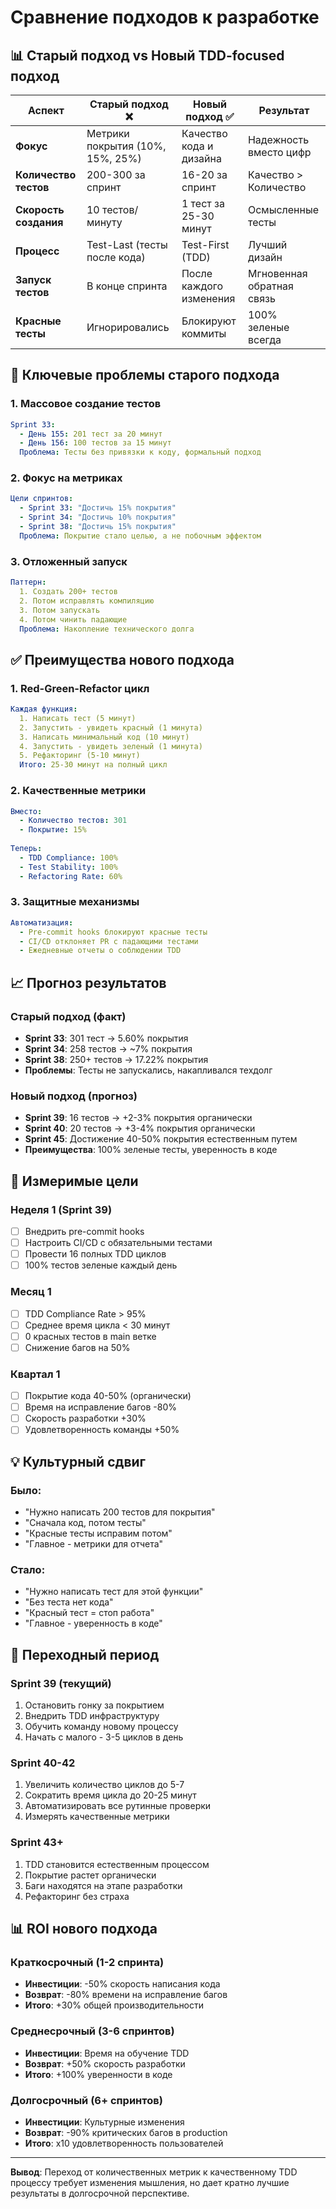 # Сравнение подходов к разработке

## 📊 Старый подход vs Новый TDD-focused подход

| Аспект | Старый подход ❌ | Новый подход ✅ | Результат |
|--------|----------------|----------------|-----------|
| **Фокус** | Метрики покрытия (10%, 15%, 25%) | Качество кода и дизайна | Надежность вместо цифр |
| **Количество тестов** | 200-300 за спринт | 16-20 за спринт | Качество > Количество |
| **Скорость создания** | 10 тестов/минуту | 1 тест за 25-30 минут | Осмысленные тесты |
| **Процесс** | Test-Last (тесты после кода) | Test-First (TDD) | Лучший дизайн |
| **Запуск тестов** | В конце спринта | После каждого изменения | Мгновенная обратная связь |
| **Красные тесты** | Игнорировались | Блокируют коммиты | 100% зеленые всегда |

## 🚨 Ключевые проблемы старого подхода

### 1. Массовое создание тестов
```yaml
Sprint 33:
  - День 155: 201 тест за 20 минут
  - День 156: 100 тестов за 15 минут
  Проблема: Тесты без привязки к коду, формальный подход
```

### 2. Фокус на метриках
```yaml
Цели спринтов:
  - Sprint 33: "Достичь 15% покрытия"
  - Sprint 34: "Достичь 10% покрытия"
  - Sprint 38: "Достичь 15% покрытия"
  Проблема: Покрытие стало целью, а не побочным эффектом
```

### 3. Отложенный запуск
```yaml
Паттерн:
  1. Создать 200+ тестов
  2. Потом исправлять компиляцию
  3. Потом запускать
  4. Потом чинить падающие
  Проблема: Накопление технического долга
```

## ✅ Преимущества нового подхода

### 1. Red-Green-Refactor цикл
```yaml
Каждая функция:
  1. Написать тест (5 минут)
  2. Запустить - увидеть красный (1 минута)
  3. Написать минимальный код (10 минут)
  4. Запустить - увидеть зеленый (1 минута)
  5. Рефакторинг (5-10 минут)
  Итого: 25-30 минут на полный цикл
```

### 2. Качественные метрики
```yaml
Вместо:
  - Количество тестов: 301
  - Покрытие: 15%
  
Теперь:
  - TDD Compliance: 100%
  - Test Stability: 100%
  - Refactoring Rate: 60%
```

### 3. Защитные механизмы
```yaml
Автоматизация:
  - Pre-commit hooks блокируют красные тесты
  - CI/CD отклоняет PR с падающими тестами
  - Ежедневные отчеты о соблюдении TDD
```

## 📈 Прогноз результатов

### Старый подход (факт)
- **Sprint 33**: 301 тест → 5.60% покрытия
- **Sprint 34**: 258 тестов → ~7% покрытия
- **Sprint 38**: 250+ тестов → 17.22% покрытия
- **Проблемы**: Тесты не запускались, накапливался техдолг

### Новый подход (прогноз)
- **Sprint 39**: 16 тестов → +2-3% покрытия органически
- **Sprint 40**: 20 тестов → +3-4% покрытия органически
- **Sprint 45**: Достижение 40-50% покрытия естественным путем
- **Преимущества**: 100% зеленые тесты, уверенность в коде

## 🎯 Измеримые цели

### Неделя 1 (Sprint 39)
- [ ] Внедрить pre-commit hooks
- [ ] Настроить CI/CD с обязательными тестами
- [ ] Провести 16 полных TDD циклов
- [ ] 100% тестов зеленые каждый день

### Месяц 1
- [ ] TDD Compliance Rate > 95%
- [ ] Среднее время цикла < 30 минут
- [ ] 0 красных тестов в main ветке
- [ ] Снижение багов на 50%

### Квартал 1
- [ ] Покрытие кода 40-50% (органически)
- [ ] Время на исправление багов -80%
- [ ] Скорость разработки +30%
- [ ] Удовлетворенность команды +50%

## 💡 Культурный сдвиг

### Было:
- "Нужно написать 200 тестов для покрытия"
- "Сначала код, потом тесты"
- "Красные тесты исправим потом"
- "Главное - метрики для отчета"

### Стало:
- "Нужно написать тест для этой функции"
- "Без теста нет кода"
- "Красный тест = стоп работа"
- "Главное - уверенность в коде"

## 🔄 Переходный период

### Sprint 39 (текущий)
1. Остановить гонку за покрытием
2. Внедрить TDD инфраструктуру
3. Обучить команду новому процессу
4. Начать с малого - 3-5 циклов в день

### Sprint 40-42
1. Увеличить количество циклов до 5-7
2. Сократить время цикла до 20-25 минут
3. Автоматизировать все рутинные проверки
4. Измерять качественные метрики

### Sprint 43+
1. TDD становится естественным процессом
2. Покрытие растет органически
3. Баги находятся на этапе разработки
4. Рефакторинг без страха

## 📊 ROI нового подхода

### Краткосрочный (1-2 спринта)
- **Инвестиции**: -50% скорость написания кода
- **Возврат**: -80% времени на исправление багов
- **Итого**: +30% общей производительности

### Среднесрочный (3-6 спринтов)
- **Инвестиции**: Время на обучение TDD
- **Возврат**: +50% скорость разработки
- **Итого**: +100% уверенности в коде

### Долгосрочный (6+ спринтов)
- **Инвестиции**: Культурные изменения
- **Возврат**: -90% критических багов в production
- **Итого**: x10 удовлетворенность пользователей

---

**Вывод**: Переход от количественных метрик к качественному TDD процессу требует изменения мышления, но дает кратно лучшие результаты в долгосрочной перспективе. 